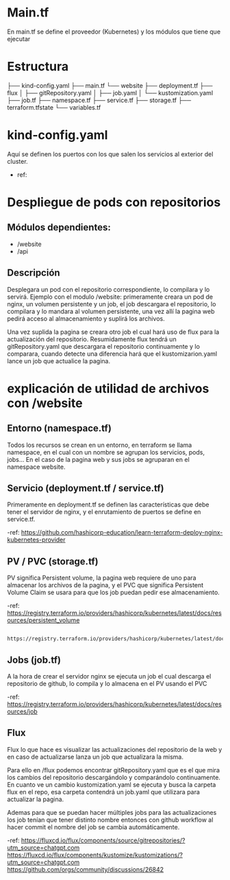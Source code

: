 # Main.tf
En main.tf se define el proveedor (Kubernetes) y los módulos que tiene que ejecutar

# Estructura
├── kind-config.yaml
├── main.tf
└── website
    ├── deployment.tf
    ├── flux
    │   ├── gitRepository.yaml
    │   ├── job.yaml
    │   └── kustomization.yaml
    ├── job.tf
    ├── namespace.tf
    ├── service.tf
    ├── storage.tf
    ├── terraform.tfstate
    └── variables.tf

# kind-config.yaml
Aquí se definen los puertos con los que salen los servicios al exterior del cluster.

- ref: 

# Despliegue de pods con repositorios
## Módulos dependientes:
- /website
- /api

## Descripción
Desplegara un pod con el repositorio correspondiente, lo compilara y lo servirá. Ejemplo con el modulo /website: primeramente creara un pod de nginx, un volumen persistente y un job, el job descargara el repositorio, lo compilara y lo mandara al volumen persistente, una vez allí la pagina web pedirá acceso al almacenamiento y suplirá los archivos.

Una vez suplida la pagina se creara otro job el cual hará uso de flux para la actualización del repositorio. Resumidamente flux tendrá un gitRepository.yaml que descargara el repositorio continuamente y lo comparara, cuando detecte una diferencia hará que el kustomizarion.yaml lance un job que actualice la pagina.

# explicación de utilidad de archivos con /website

## Entorno (namespace.tf)
Todos los recursos se crean en un entorno, en terraform se llama namespace, en el cual con un nombre se agrupan los servicios, pods, jobs... En el caso de la pagina web y sus jobs se agruparan en el namespace website.

## Servicio (deployment.tf / service.tf)
Primeramente en deployment.tf se definen las características que debe tener el servidor de nginx, y el enrutamiento de puertos se define en service.tf.

-ref:   https://github.com/hashicorp-education/learn-terraform-deploy-nginx-kubernetes-provider

## PV / PVC (storage.tf)
PV significa Persistent volume, la pagina web requiere de uno para almacenar los archivos de la pagina, y el PVC que significa Persistent Volume Claim se usara para que los job puedan pedir ese almacenamiento.

-ref:   https://registry.terraform.io/providers/hashicorp/kubernetes/latest/docs/resources/persistent_volume

        https://registry.terraform.io/providers/hashicorp/kubernetes/latest/docs/resources/persistent_volume_claim

## Jobs (job.tf)
A la hora de crear el servidor nginx se ejecuta un job el cual descarga el repositorio de github, lo compila y lo almacena en el PV usando el PVC

-ref:   https://registry.terraform.io/providers/hashicorp/kubernetes/latest/docs/resources/job

## Flux
Flux lo que hace es visualizar las actualizaciones del repositorio de la web y en caso de actualizarse lanza un job que actualizara la misma.

Para ello en /flux podemos encontrar gitRepository.yaml que es el que mira los cambios del repositorio descargándolo y comparándolo continuamente. En cuanto ve un cambio kustomization.yaml se ejecuta y busca la carpeta flux en el repo, esa carpeta contendrá un job.yaml que utilizara para actualizar la pagina.

Ademas para que se puedan hacer múltiples jobs para las actualizaciones los job tenían que tener distinto nombre entonces con github workflow al hacer commit el nombre del job se cambia automáticamente.

-ref:   https://fluxcd.io/flux/components/source/gitrepositories/?utm_source=chatgpt.com
        https://fluxcd.io/flux/components/kustomize/kustomizations/?utm_source=chatgpt.com
        https://github.com/orgs/community/discussions/26842

